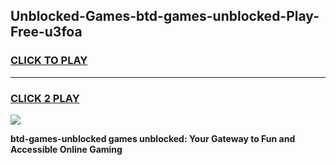
## Unblocked-Games-btd-games-unblocked-Play-Free-u3foa
<h3>
<a href="https://premium76.site?title=btd-games-unblocked&ref=17A">CLICK TO PLAY</a></h3>
<hr>

<h3>
<a href="https://premium76.site?title=btd-games-unblocked&ref=17A">CLICK 2 PLAY</a>
  
</h3>

<a href="https://premium76.site?title=btd-games-unblocked&ref=17A"><img src="https://clearcache.store/games.png"></a>


**btd-games-unblocked games unblocked: Your Gateway to Fun and Accessible Online Gaming**
